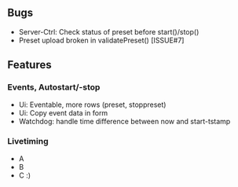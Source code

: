 ## Bugs
- Server-Ctrl: Check status of preset before start()/stop()
- Preset upload broken in validatePreset() [ISSUE#7]

## Features

### Events, Autostart/-stop
- Ui: Eventable, more rows (preset, stoppreset)
- Ui: Copy event data in form
- Watchdog: handle time difference between now and start-tstamp

### Livetiming
- A
- B
- C :)
